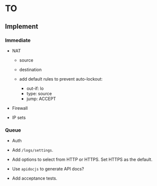 # TO

## Implement

### Immediate

- NAT
	- source
	- destination

	- add default rules to prevent auto-lockout:
		- out-if: lo
		- type: source
		- jump: ACCEPT

- Firewall

- IP sets

###  Queue

- Auth

- Add `/logs/settings`.

- Add options to select from HTTP or HTTPS. Set HTTPS as the default.

- Use `apidocjs` to generate API docs?

- Add acceptance tests.